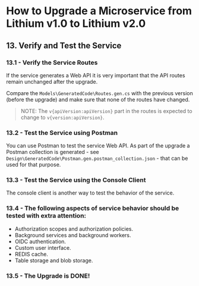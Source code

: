 # How to Upgrade a Microservice from Lithium v1.0 to Lithium v2.0

## 13. Verify and Test the Service

### 13.1 - Verify the Service Routes

If the service generates a Web API it is very important that the API routes remain unchanged after the upgrade.

Compare the `Models\GeneratedCode\Routes.gen.cs` with the previous version (before the upgrade) and make sure that none of the routes have changed.

> NOTE: The `v{apiVersion:apiVersion}` part in the routes is expected to change to `v{version:apiVersion}`.

### 13.2 - Test the Service using Postman

You can use Postman to test the service Web API. As part of the upgrade a Postman collection is generated - see `Design\GeneratedCode\Postman.gen.postman_collection.json` - that can be used for that purpose.

### 13.3 - Test the Service using the Console Client

The console client is another way to test the behavior of the service.

### 13.4 - The following aspects of service behavior should be tested with extra attention:

- Authorization scopes and authorization policies.
- Background services and background workers.
- OIDC authentication.
- Custom user interface.
- REDIS cache.
- Table storage and blob storage.

### 13.5 - The Upgrade is DONE!